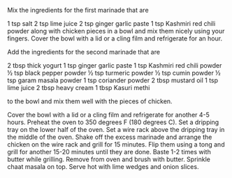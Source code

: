 Mix the ingredients for the first marinade that are

1 tsp salt
2 tsp lime juice
2 tsp ginger garlic paste
1 tsp Kashmiri red chili powder
along with chicken pieces in a bowl and mix them nicely using your fingers. Cover the bowl with a lid or a cling film and refrigerate for an hour.

 



Add the ingredients for the second marinade that are

2 tbsp thick yogurt
1 tsp ginger garlic paste
1 tsp Kashmiri red chili powder
½ tsp black pepper powder
½ tsp turmeric powder
½ tsp cumin powder
½ tsp garam masala powder
1 tsp coriander powder
2 tbsp mustard oil
1 tsp lime juice
2 tbsp heavy cream
1 tbsp Kasuri methi



to the bowl and mix them well with the pieces of chicken.

 
Cover the bowl with a lid or a cling film and refrigerate for another 4-5 hours.
Preheat the oven to 350 degrees F (180 degrees C). Set a dripping tray on the lower half of the oven. Set a wire rack above the dripping tray in the middle of the oven. Shake off the excess marinade and arrange the chicken on the wire rack and grill for 15 minutes.
Flip them using a tong and grill for another 15-20 minutes until they are done. Baste 1-2 times with butter while grilling. Remove from oven and brush with butter. Sprinkle chaat masala on top. Serve hot with lime wedges and onion slices.

